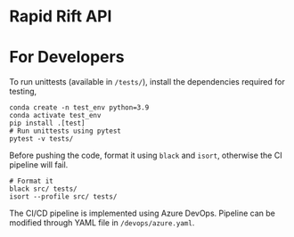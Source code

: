 # Rapid Rift API


# For Developers

To run unittests (available in `/tests/`), install the dependencies required for testing,

    conda create -n test_env python=3.9
    conda activate test_env
    pip install .[test]
    # Run unittests using pytest
    pytest -v tests/

Before pushing the code, format it using `black` and `isort`, otherwise the CI pipeline will fail.

    # Format it
    black src/ tests/
    isort --profile src/ tests/

The CI/CD pipeline is implemented using Azure DevOps. Pipeline can be modified through YAML file in `/devops/azure.yaml`.
